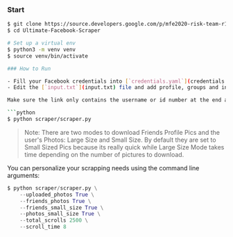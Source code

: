### Start
```bash
$ git clone https://source.developers.google.com/p/mfe2020-risk-team-r1/r/github_qblairyang_ultimate-facebook-scraper
$ cd Ultimate-Facebook-Scraper

# Set up a virtual env
$ python3 -m venv venv
$ source venv/bin/activate

### How to Run

- Fill your Facebook credentials into [`credentials.yaml`](credentials.yaml)
- Edit the [`input.txt`](input.txt) file and add profile, groups and individual group posts links as you want in the following format with each link on a new line:

Make sure the link only contains the username or id number at the end and not any other stuff. Make sure its in the format mentioned above.

```python
$ python scraper/scraper.py
```

> Note: There are two modes to download Friends Profile Pics and the user's Photos: Large Size and Small Size. By default they are set to Small Sized Pics because its really quick while Large Size Mode takes time depending on the number of pictures to download.

You can personalize your scrapping needs using the command line arguments:

```python
$ python scraper/scraper.py \
    --uploaded_photos True \
    --friends_photos True \
    --friends_small_size True \
    --photos_small_size True \
    --total_scrolls 2500 \
    --scroll_time 8


